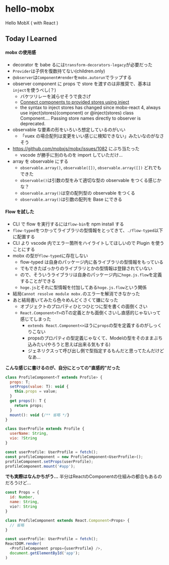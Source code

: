 # hello-mobx

Hello MobX ( with React )

## Today I Learned

#### mobx の使用感

* decorator を babe るには`transform-decorators-legacy`が必要だった
* `Provider`は子供を復数持てない(children.only)
* `@observer`は`Component#render`を`mobx.autorun`でラップする
* observer component に props で store を渡すのは非推奨で、基本は`inject`を使うべし(？)
  * バケツリレーを減らせそうで良さげ
  * [Connect components to provided stores using inject](https://mobx.js.org/refguide/observer-component.html#connect-components-to-provided-stores-using-inject)
  * the syntax to inject stores has changed since mobx-react 4, always use inject(stores)(component) or @inject(stores) class Component.... Passing store names directly to observer is deprecated.
* observable な要素の形をいろいろ想定しているのがいい
  * 「vuex の場合配列は変更をいい感じに検知できない」みたいなのがなさそう
* https://github.com/mobxjs/mobx/issues/1082 にぶち当たった
  * vscode が勝手に別のものを import していただけ…
* array を observable にする
  * `observable.array()`, `observable([])`, `observable.array([])` どれでもできた
  * `observable()`は引数の型をみて適切な型の observable をつくる感じかな？
  * `observable.array()`は空の配列型の observable をつくる
  * `observable.array()`は引数の配列を Base にできる

#### Flow を試した

* CLI で flow を実行するには`flow-bin`を npm install する
* `flow-typed`をつかってライブラリの型情報をとってきて、`./flow-typed`以下に配置する
* CLI より vscode 内でエラー箇所をハイライトしてほしいので Plugin を使うことにする
* mobx の型が`flow-typed`に存在しない
  * flow-typed は自身のパッケージ内に各ライブラリの型情報をもっている
  * でもできたばっかりのライブラリとかの型情報は登録されていない
  * ので、そういうライブラリは自身のパッケージ内に`hoge.js.flow`を定義することができる
  * `hoge.js`とそれに型情報を付加してある`hoge.js.flow`という関係
* 結局`Cannot resolve module mobx.`のエラーを解消できなかった
* あと結局書いてみたら色々めんどくさくて嫌になった
  * オブジェクトのプロパティひとつひとつに型を書くの面倒くさい
  * `React.Component<T>`のTの定義とかも面倒くさいし直感的じゃないって感じてしまった
    * `extends React.Component<>`ほうに`props`の型を定義するのがしっくりこない
    * propsのプロパティの型定義じゃなくて、Modelの型をそのままぶち込みたい(やろうと思えば出来る気もする)
    * ジェネリクスって呼び出し側で型指定するもんだと思ってたんだけどなあ…

**こんな感じに書けるのが、自分にとっての"直感的"だった**
```js
class ProfileComponent<T extends Profile> {
  props: T;
  setProps(value: T): void {
    this.props = value;
  }
  get props(): T {
    return props;
  }
  mount(): void {/** 省略 */}
}

class UserProfile extends Profile {
  userName: String,
  vio: ?String
}

const userProfile: UserProfile = fetch();
const profileComponent = new ProfileComponent<UserProfile>();
profileComponent.setProps(userProfile);
profileComponent.mount('#app');
```

**でも実際はなんかちがう…**
半分はReactのComponentの仕組みの都合もあるのだろうけど…
```js
const Props = {
  id: Number,
  name: String,
  vio?: String
}

class ProfileComponent extends React.Component<Props> {
  // 省略
}

const userProfile: UserProfile = fetch();
ReactDOM.render(
  <ProfileComponent props={userProfile} />,
  document.getElementById('app');
)
```